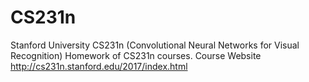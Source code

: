 # CS231n
Stanford University CS231n (Convolutional Neural Networks for Visual Recognition)
Homework of CS231n courses.
Course Website http://cs231n.stanford.edu/2017/index.html
